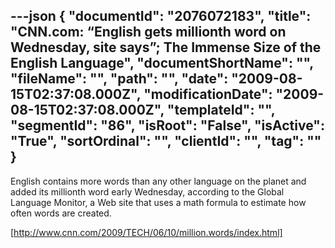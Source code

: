 ---json
{
  "documentId": "2076072183",
  "title": "CNN.com: “English gets millionth word on Wednesday, site says”; The Immense Size of the English Language",
  "documentShortName": "",
  "fileName": "",
  "path": "",
  "date": "2009-08-15T02:37:08.000Z",
  "modificationDate": "2009-08-15T02:37:08.000Z",
  "templateId": "",
  "segmentId": "86",
  "isRoot": "False",
  "isActive": "True",
  "sortOrdinal": "",
  "clientId": "",
  "tag": ""
}
---

English contains more words than any other language on the planet and added its millionth word early Wednesday, according to the Global Language Monitor, a Web site that uses a math formula to estimate how often words are created.

[http://www.cnn.com/2009/TECH/06/10/million.words/index.html]
